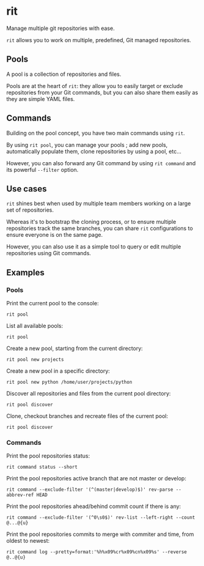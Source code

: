 # rit

Manage multiple git repositories with ease.

`rit` allows you to work on multiple, predefined, Git managed repositories.

## Pools

A pool is a collection of repositories and files.

Pools are at the heart of `rit`: they allow you to easily target or exclude
repositories from your Git commands, but you can also share them easily as they
are simple YAML files.

## Commands

Building on the pool concept, you have two main commands using `rit`.

By using `rit pool`, you can manage your pools ; add new pools, automatically
populate them, clone repositories by using a pool, etc...

However, you can also forward any Git command by using `rit command` and its
powerful `--filter` option.

## Use cases

`rit` shines best when used by multiple team members working on a large set
of repositories.

Whereas it's to bootstrap the cloning process, or to ensure multiple
repositories track the same branches, you can share `rit` configurations
to ensure everyone is on the same page.

However, you can also use it as a simple tool to query or edit multiple
repositories using Git commands.

## Examples

### Pools

Print the current pool to the console:

`rit pool`

List all available pools:

`rit pool`

Create a new pool, starting from the current directory:

`rit pool new projects`

Create a new pool in a specific directory:

`rit pool new python /home/user/projects/python`

Discover all repositories and files from the current pool directory:

`rit pool discover`

Clone, checkout branches and recreate files of the current pool:

`rit pool discover`

### Commands

Print the pool repositories status:

`rit command status --short`

Print the pool repositories active branch that are not master or develop:

`rit command --exclude-filter '(^(master|develop)$)' rev-parse --abbrev-ref HEAD`

Print the pool repositories ahead/behind commit count if there is any:

`rit command --exclude-filter '(^0\s0$)' rev-list --left-right --count @...@{u}`

Print the pool repositories commits to merge with commiter and time, from oldest to newest:

`rit command log --pretty=format:'%h%x09%cr%x09%cn%x09%s' --reverse @..@{u}`

